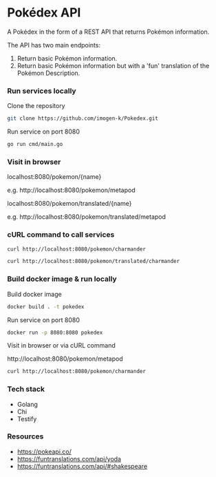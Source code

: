 # Pokédex API

A Pokédex in the form of a REST API that returns Pokémon information.

The API has two main endpoints:
1. Return basic Pokémon information.
2. Return basic Pokémon information but with a 'fun' translation of the Pokémon Description.


### Run services locally

Clone the repository

```bash
git clone https://github.com/imogen-k/Pokedex.git
```

Run service on port 8080
```bash
go run cmd/main.go
```

### Visit in browser

localhost:8080/pokemon/{name}

e.g. http://localhost:8080/pokemon/metapod


localhost:8080/pokemon/translated/{name}

e.g. http://localhost:8080/pokemon/translated/metapod


### cURL command to call services

```bash 
curl http://localhost:8080/pokemon/charmander
```
```bash 
curl http://localhost:8080/pokemon/translated/charmander
```

### Build docker image & run locally

Build docker image

```bash
docker build . -t pokedex
```

Run service on port 8080

```bash
docker run -p 8080:8080 pokedex
```

Visit in browser or via cURL command

http://localhost:8080/pokemon/metapod

```bash 
curl http://localhost:8080/pokemon/charmander
```

### Tech stack
- Golang
- Chi
- Testify

### Resources
- https://pokeapi.co/
- https://funtranslations.com/api/yoda
- https://funtranslations.com/api/#shakespeare
